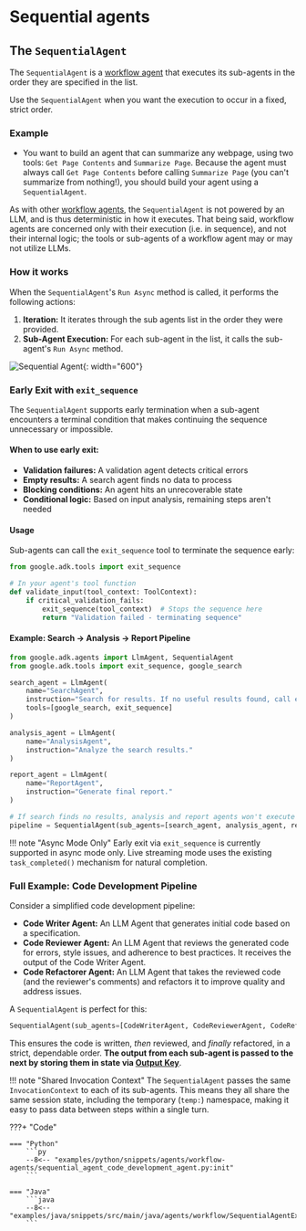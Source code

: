 # Sequential agents

## The `SequentialAgent`

The `SequentialAgent` is a [workflow agent](index.md) that executes its sub-agents in the order they are specified in the list.

Use the `SequentialAgent` when you want the execution to occur in a fixed, strict order.

### Example

* You want to build an agent that can summarize any webpage, using two tools: `Get Page Contents` and `Summarize Page`. Because the agent must always call `Get Page Contents` before calling `Summarize Page` (you can't summarize from nothing!), you should build your agent using a `SequentialAgent`.

As with other [workflow agents](index.md), the `SequentialAgent` is not powered by an LLM, and is thus deterministic in how it executes. That being said, workflow agents are concerned only with their execution (i.e. in sequence), and not their internal logic; the tools or sub-agents of a workflow agent may or may not utilize LLMs.

### How it works

When the `SequentialAgent`'s `Run Async` method is called, it performs the following actions:

1. **Iteration:** It iterates through the sub agents list in the order they were provided.
2. **Sub-Agent Execution:** For each sub-agent in the list, it calls the sub-agent's `Run Async` method.

![Sequential Agent](../../assets/sequential-agent.png){: width="600"}

### Early Exit with `exit_sequence`

The `SequentialAgent` supports early termination when a sub-agent encounters a terminal condition that makes continuing the sequence unnecessary or impossible.

#### When to use early exit:
- **Validation failures:** A validation agent detects critical errors
- **Empty results:** A search agent finds no data to process
- **Blocking conditions:** An agent hits an unrecoverable state
- **Conditional logic:** Based on input analysis, remaining steps aren't needed

#### Usage

Sub-agents can call the `exit_sequence` tool to terminate the sequence early:

```python
from google.adk.tools import exit_sequence

# In your agent's tool function
def validate_input(tool_context: ToolContext):
    if critical_validation_fails:
        exit_sequence(tool_context)  # Stops the sequence here
        return "Validation failed - terminating sequence"
```

#### Example: Search → Analysis → Report Pipeline

```python
from google.adk.agents import LlmAgent, SequentialAgent
from google.adk.tools import exit_sequence, google_search

search_agent = LlmAgent(
    name="SearchAgent",
    instruction="Search for results. If no useful results found, call exit_sequence.",
    tools=[google_search, exit_sequence]
)

analysis_agent = LlmAgent(
    name="AnalysisAgent", 
    instruction="Analyze the search results."
)

report_agent = LlmAgent(
    name="ReportAgent",
    instruction="Generate final report."
)

# If search finds no results, analysis and report agents won't execute
pipeline = SequentialAgent(sub_agents=[search_agent, analysis_agent, report_agent])
```

!!! note "Async Mode Only"
    Early exit via `exit_sequence` is currently supported in async mode only. Live streaming mode uses the existing `task_completed()` mechanism for natural completion.

### Full Example: Code Development Pipeline

Consider a simplified code development pipeline:

* **Code Writer Agent:**  An LLM Agent that generates initial code based on a specification.
* **Code Reviewer Agent:**  An LLM Agent that reviews the generated code for errors, style issues, and adherence to best practices.  It receives the output of the Code Writer Agent.
* **Code Refactorer Agent:** An LLM Agent that takes the reviewed code (and the reviewer's comments) and refactors it to improve quality and address issues.

A `SequentialAgent` is perfect for this:

```py
SequentialAgent(sub_agents=[CodeWriterAgent, CodeReviewerAgent, CodeRefactorerAgent])
```

This ensures the code is written, *then* reviewed, and *finally* refactored, in a strict, dependable order. **The output from each sub-agent is passed to the next by storing them in state via [Output Key](../llm-agents.md#structuring-data-input_schema-output_schema-output_key)**.

!!! note "Shared Invocation Context"
    The `SequentialAgent` passes the same `InvocationContext` to each of its sub-agents. This means they all share the same session state, including the temporary (`temp:`) namespace, making it easy to pass data between steps within a single turn.

???+ "Code"

    === "Python"
        ```py
        --8<-- "examples/python/snippets/agents/workflow-agents/sequential_agent_code_development_agent.py:init"
        ```

    === "Java"
        ```java
        --8<-- "examples/java/snippets/src/main/java/agents/workflow/SequentialAgentExample.java:init"
        ```
